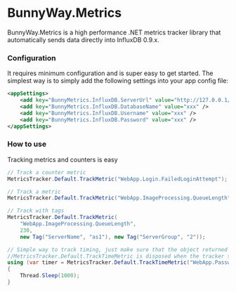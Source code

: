 # BunnyWay.Metrics
BunnyWay.Metrics is a high performance .NET metrics tracker library that automatically sends data directly into InfluxDB 0.9.x.


### Configuration
It requires minimum configuration and is super easy to get started. The simplest way is to simply add the following settings into your app config file:
```xml
<appSettings>
    <add key="BunnyMetrics.InfluxDB.ServerUrl" value="http://127.0.0.1/" />
    <add key="BunnyMetrics.InfluxDB.DatabaseName" value="xxx" />
    <add key="BunnyMetrics.InfluxDB.Username" value="xxx" />
    <add key="BunnyMetrics.InfluxDB.Password" value="xxx" />
</appSettings>
```

### How to use
Tracking metrics and counters is easy
```C#
// Track a counter metric
MetricsTracker.Default.TrackMetric("WebApp.Login.FailedLoginAttempt");

// Track a metric
MetricsTracker.Default.TrackMetric("WebApp.ImageProcessing.QueueLength", 230);

// Track with tags
MetricsTracker.Default.TrackMetric(
    "WebApp.ImageProcessing.QueueLength", 
    230, 
    new Tag("ServerName", "as1"), new Tag("ServerGroup", "2"));

// Simple way to track timing, just make sure that the object returned by 
//MetricsTracker.Default.TrackTimeMetric is disposed when the tracker should be stopped
using (var timer = MetricsTracker.Default.TrackTimeMetric("WebApp.PasswordGeneration.Time"))
{
    Thread.Sleep(1000);
}
```
